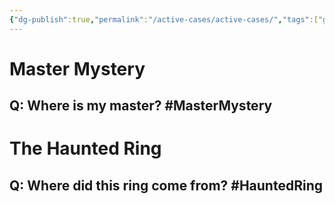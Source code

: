 ```yaml
---
{"dg-publish":true,"permalink":"/active-cases/active-cases/","tags":["gardenEntry"]}
---
```


# Master Mystery 
## Q: Where is my master? #MasterMystery 

# The Haunted Ring
## Q: Where did this ring come from? #HauntedRing 
